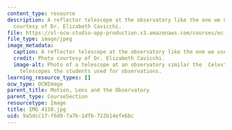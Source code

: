 ```yaml
---
content_type: resource
description: A reflector telescope at the observatory like the one we used. Photo
  courtesy of Dr. Elizabeth Cavicchi.
file: https://ol-ocw-studio-app-production.s3.amazonaws.com/courses/ec-050-recreate-experiments-from-history-inform-the-future-from-the-past-galileo-january-iap-2010/9a5dcc17f6d07a7b1dfb722b14efe6bc_IMG_4110.jpg
file_type: image/jpeg
image_metadata:
  caption: A reflector telescope at the observatory like the one we used.
  credit: Photo courtesy of Dr. Elizabeth Cavicchi.
  image-alt: Photo of a telescope at an observatory similar the  Celestron reflector
    telescopes the students used for observations.
learning_resource_types: []
ocw_type: OCWImage
parent_title: Motion, Lens and the Observatory
parent_type: CourseSection
resourcetype: Image
title: IMG_4110.jpg
uid: 9a5dcc17-f6d0-7a7b-1dfb-722b14efe6bc
---
```

